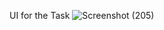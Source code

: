 
UI for the Task
![Screenshot (205)](https://github.com/Ritika032/Flipr-task/assets/83336686/fffbe4f4-6090-432b-9111-db8f0eeb6796)
